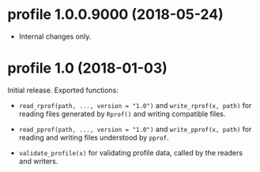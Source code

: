 # profile 1.0.0.9000 (2018-05-24)

- Internal changes only.


# profile 1.0 (2018-01-03)

Initial release. Exported functions:

- `read_rprof(path, ..., version = "1.0")` and `write_rprof(x, path)` for reading files generated by `Rprof()` and writing compatible files.

- `read_pprof(path, ..., version = "1.0")` and `write_pprof(x, path)` for reading and writing files understood by `pprof`.

- `validate_profile(x)` for validating profile data, called by the readers and writers.
